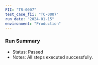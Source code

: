 ```yaml
---
FII: "TR-0007"
test_case_fii: "TC-0007"
run_date: "2024-01-15"
environment: "Production"
---
```

### Run Summary
- Status: Passed
- Notes: All steps executed successfully.